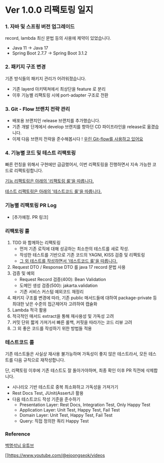 # Ver 1.0.0 리팩토링 일지

### 1. 자바 및 스프링 버전 업그레이드
record, lambda 최신 문법 등의 사용에 제약이 있었습니다. 
- Java 11 -> Java 17
- Spring Boot 2.7.7 -> Spring Boot 3.1.2

### 2. 패키지 구조 변경
기존 방식들의 패키지 관리가 어려워졌습니다.
- 기존 layerd 아키텍쳐에서 최상단을 feature 로 분리
- 이후 기능별 리팩토링 시에 port-adapter 구조로 전환

### 3. Git - Flow 브랜치 전략 관리
- 배포용 브랜치인 release 브랜치를 추가했습니다.
- 기존 개발 단계에서 develop 브랜치를 향하던 CD 파이프라인을 release로 옮겼습니다.
- 이제 다음 브랜치 전략을 준수해봅시다 !
[우린 Git-flow를 사용하고 있어요](https://techblog.woowahan.com/2553/)

### 4. 기능별 코드 및 테스트 리팩토링
빠른 런칭을 위해서 구현에만 급급했어서, 이번 리팩토링을 진행하면서 지속 가능한 코드로 리팩토링합니다.

<a href="#리팩토링-룰">기능 리팩토링은 아래의 '리팩토링 룰'을 따릅니다.</a>

<a href="#테스트코드-룰">테스트 리팩토링은 아래의 '테스트코드 룰'을 따릅니다.</a>

### 기능별 리팩토링 PR Log
- [추가예정. PR 링크]

### 리팩토링 룰
1. TDD 와 함께하는 리팩토링
    - 먼저 기존 로직에 대해 성공하는 최소한의 테스트를 새로 작성.
    - 작성한 테스트를 기반으로 기존 코드의 YAGNI, KISS 검증 및 리팩토링
    - <a href="#테스트코드-룰">그 외 테스트를 작성하면서 '테스트코드 룰'을 따릅니다.</a>
2. Request DTO / Response DTO 를 java 17 record 문법 사용
3. 검증 및 예외
    - Request Record 검증(400): Bean Validation 
    - 도메인 생성 검증(500): jakarta.validation
    - 기존 서비스 커스텀 예외코드 재정리
4. 패키지 구조를 변경에 따라, 기존 public 매서드들에 대하여 package-private 등 최대한 낮은 수준의 접근제어자 고려하여 캡슐화
5. Lambda 적극 활용
6. 적극적인 매서드 extract을 통해 재사용성 및 가독성 고려
7. 커밋 단위 짧게 가져가서 빠른 롤백, 커핏을 따라가는 코드 리뷰 고려 
8. 그 외 좋은 코드를 작성하기 위한 방법들 적용


### 테스트코드 룰
기존 테스트들은 사실상 재사용 불가능하며 가독성이 좋지 않은 테스트라서, 모든 테스트를 다음 규칙으로 재작성합니다.

단, 리팩토링 이후에 기존 테스트도 잘 돌아가야하며, 최종 확인 이후 PR 직전에 삭제합니다.
   - 시나리오 기반 테스트로 중복 최소화하고 가독성을 가져가기
   - Rest Docs Test, JUnit(AssertJ) 활용
   - 다음 테스트코드 작성 기준을 준수하기
     - Presentation Layer: Rest Docs, Integration Test, Only Happy Test
     - Application Layer: Unit Test, Happy Test, Fail Test
     - Domain Layer: Unit Test, Happy Test, Fail Test
     - Query: 직접 정의한 쿼리 Happy Test

### Reference
[백명석님 유튜브](https://www.youtube.com/@codetemplate/videos)

[]https://www.youtube.com/@ejoongseok/videos


